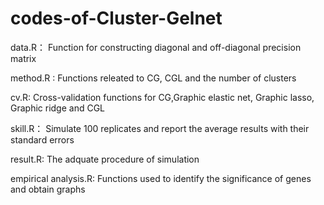 # codes-of-Cluster-Gelnet
data.R：        Function for constructing diagonal and off-diagonal precision matrix 

method.R :        Functions releated to CG, CGL and the number of clusters

cv.R:           Cross-validation functions for CG,Graphic elastic net, Graphic lasso, Graphic ridge and CGL

skill.R：       Simulate 100 replicates and report the average results with their standard errors    

result.R:       The adquate procedure of simulation 

empirical analysis.R:   Functions used to identify the significance of genes and obtain graphs 
